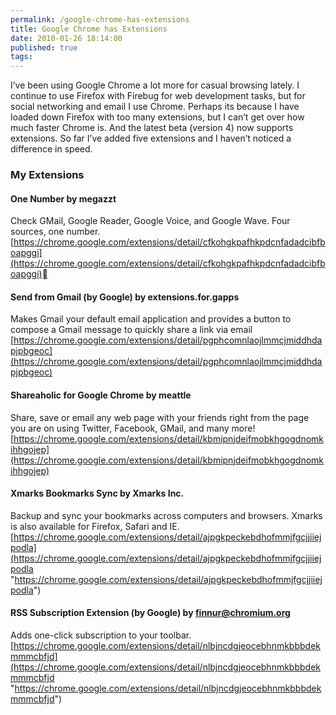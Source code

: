 ```yaml
---
permalink: /google-chrome-has-extensions
title: Google Chrome has Extensions
date: 2010-01-26 18:14:00
published: true
tags: 
---
```



I’ve been using Google Chrome a lot more for casual browsing lately. I continue to use Firefox with Firebug for web development tasks, but for social networking and email I use Chrome. Perhaps its because I have loaded down Firefox with too many extensions, but I can’t get over how much faster Chrome is. And the latest beta (version 4) now supports extensions. So far I’ve added five extensions and I haven’t noticed a difference in speed.

### My Extensions

#### One Number by megazzt

Check GMail, Google Reader, Google Voice, and Google Wave. Four sources, one number.   
[https://chrome.google.com/extensions/detail/cfkohgkpafhkpdcnfadadcibfboapggi](https://chrome.google.com/extensions/detail/cfkohgkpafhkpdcnfadadcibfboapggi)

#### Send from Gmail (by Google) by extensions.for.gapps

Makes Gmail your default email application and provides a button to compose a Gmail message to quickly share a link via email   
[https://chrome.google.com/extensions/detail/pgphcomnlaojlmmcjmiddhdapjpbgeoc](https://chrome.google.com/extensions/detail/pgphcomnlaojlmmcjmiddhdapjpbgeoc)

#### Shareaholic for Google Chrome by meattle

Share, save or email any web page with your friends right from the page you are on using Twitter, Facebook, GMail, and many more!   
[https://chrome.google.com/extensions/detail/kbmipnjdeifmobkhgogdnomkihhgojep](https://chrome.google.com/extensions/detail/kbmipnjdeifmobkhgogdnomkihhgojep)

#### Xmarks Bookmarks Sync by Xmarks Inc.

Backup and sync your bookmarks across computers and browsers. Xmarks is also available for Firefox, Safari and IE.   
[https://chrome.google.com/extensions/detail/ajpgkpeckebdhofmmjfgcjjiiejpodla](https://chrome.google.com/extensions/detail/ajpgkpeckebdhofmmjfgcjjiiejpodla "https://chrome.google.com/extensions/detail/ajpgkpeckebdhofmmjfgcjjiiejpodla")

#### RSS Subscription Extension (by Google) by finnur@chromium.org

Adds one-click subscription to your toolbar.   
[https://chrome.google.com/extensions/detail/nlbjncdgjeocebhnmkbbbdekmmmcbfjd](https://chrome.google.com/extensions/detail/nlbjncdgjeocebhnmkbbbdekmmmcbfjd "https://chrome.google.com/extensions/detail/nlbjncdgjeocebhnmkbbbdekmmmcbfjd")


